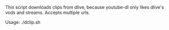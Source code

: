 This script downloads clips from dlive, because youtube-dl only likes dlive's vods and streams. Accepts multiple urls.

Usage: ./dclip.sh <url> <url>
